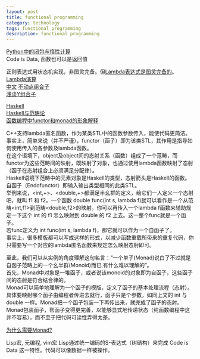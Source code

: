 ```yaml
---
layout: post
title: functional programming
category: technology
tags: functional programming
description: functional programming
---
```


[Python中的闭包与惰性计算](https://blog.csdn.net/Solo95/article/details/78844141)  
Code is Data, 函数也可以是返回值

正则表达式用状态机实现，非图灵完备。但[Lambda表达式是图灵完备的](http://chillyc.info/2017/Lambda%E8%A1%A8%E8%BE%BE%E5%BC%8F%E4%B8%8E%E5%9B%BE%E7%81%B5%E5%AE%8C%E5%A4%87/)。  
[Lambda演算](https://en.wikipedia.org/wiki/Lambda_calculus)  
[中文](https://www.cnblogs.com/kirohuji/p/7080876.html)
[不动点组合子](https://zh.wikipedia.org/wiki/%E4%B8%8D%E5%8A%A8%E7%82%B9%E7%BB%84%E5%90%88%E5%AD%90)  
[浅谈Y组合子](http://jjyy.guru/y-combinator)  

[Haskell](https://www.w3cschool.cn/hsriti/)  
[Haskell与范畴论](https://www.cnblogs.com/catch/p/3973104.html)  
[函数编程中functor和monad的形象解释](https://www.jdon.com/idea/functor-monad.html)  

C++支持lambda匿名函数，作为某类STL中的函数参数传入，能使代码更简洁。  
事实上，简单来说（并不严谨），functor（函子）即为该类STL，其作用是指导如何使用传入的各参数及lambda函数。  
在这个语境下，object及object间的态射关系（函数）组成了一个范畴，而functor为这些范畴间的映射，既映射了对象，也通过使用lambda函数映射了态射（函子在态射组合上必须满足分配律）。  
Haskell语境下范畴中的元素对象是Haskell的类型，态射箭头是Haskell的函数。  
自函子（Endofunctor）即输入输出类型相同的此类STL。  
举例来说，<int,+>、<double,+>都满足半幺群的定义，给它们一人定义一个态射吧，就叫 f1 和 f2。一个函数 double func(int s, lambda f)就可以看作是一个从范畴<int,f1>到范畴<double,f2>的映射。你可以再传入一个lambda f函数来辅助规定一下这个 int 的 f1 怎么映射到 double 的 f2 上去。这一整个func就是一个函子。  
若func定义为 int func(int s, lambda f)，那它就可以作为一个自函子了。  
事实上，很多模版都可以写成这样的形式，以减少函数重载所带来的重复代码，你只需要写一个对应的lambda匿名函数来规定怎么映射态射即可。  

至此，我们可以从实例的角度理解这句名言：“一个单子(Monad)说白了不过就是自函子范畴上的一个幺半群(Monoid)而已,有什么难以理解的”。  
首先，Monad中对象是一堆函子，或者说该monoid的对象即为自函子，这些函子间的态射是符合结合律的。  
Monad可以简单地理解为一个函子的模版，定义了函子的基本处理流程（态射）。具体要映射哪个函子由编程者传进去就行，函子只是个参数，如同上文的 int 与 double 一样。Monad把一个函子包装一下再传出来，就完成了函子的态射。Monad包装函子，帮函子变得更完善，以能够显式地传递状态（纯函数编程中这并不容易），而不至于把代码可读性弄得太差。  

[为什么需要Monad?](https://www.jdon.com/46884)  

Lisp宏, 元编程, vim宏
Lisp通过统一编码的S-表达式（树结构）来完成 Code is Data 这一特性。代码可以像数据一样被操作。  